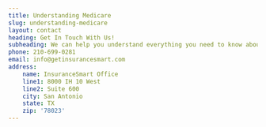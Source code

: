 ```yaml
---
title: Understanding Medicare
slug: understanding-medicare
layout: contact
heading: Get In Touch With Us!
subheading: We can help you understand everything you need to know about Medicare and help you make an informed and quality decision.
phone: 210-699-0281
email: info@getinsurancesmart.com
address:
    name: InsuranceSmart Office
    line1: 8000 IH 10 West
    line2: Suite 600
    city: San Antonio
    state: TX
    zip: '78023'
---
```

